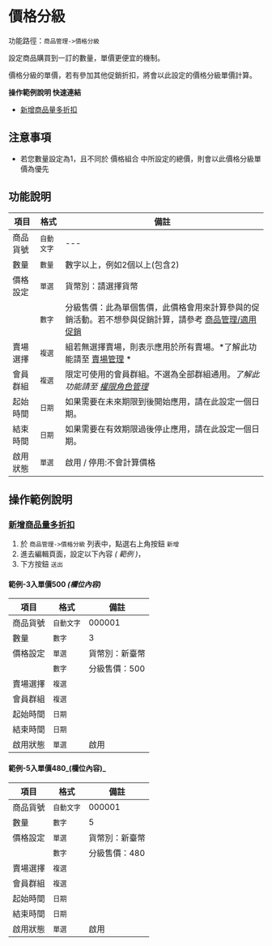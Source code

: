 #  價格分級

功能路徑：`商品管理->價格分級`

設定商品購買到一訂的數量，單價更便宜的機制。

價格分級的單價，若有參加其他促銷折扣，將會以此設定的價格分級單價計算。


**操作範例說明 快速連結**

* [新增商品量多折扣](guide/product-grading#新增商品量多折扣)

## 注意事項

* 若您數量設定為1，且不同於 價格組合 中所設定的總價，則會以此價格分級單價為優先



##  功能說明

| 項目  | 格式 | 備註 |
|---|---|---|
|商品貨號|`自動文字`|---|
|數量|`數量`|數字以上，例如2個以上(包含2)|
|價格設定|`單選`|貨幣別：請選擇貨幣|
||`數字`|分級售價：此為單個售價，此價格會用來計算參與的促銷活動。若不想參與促銷計算，請參考 [商品管理/適用促銷](guide/product-set)|
|賣場選擇|`複選`|組若無選擇賣場，則表示應用於所有賣場。*了解此功能請至 [賣場管理](guide/product-market) *|
|會員群組|`複選`|限定可使用的會員群組。不選為全部群組通用。*了解此功能請至 [權限角色管理](guide/role)* |
|起始時間|`日期`|如果需要在未來期限到後開始應用，請在此設定一個日期。|
|結束時間|`日期`|如果需要在有效期限過後停止應用，請在此設定一個日期。|
|啟用狀態|`單選`|啟用 / 停用:不會計算價格|







##  操作範例說明

### [新增商品量多折扣](guide/product-grading#新增商品量多折扣)

1. 於 `商品管理->價格分級` 列表中，點選右上角按鈕 `新增` 
2. 進去編輯頁面，設定以下內容 _( 範例 )_，
3. 下方按鈕 `送出`

#### 範例-3入單價500 _(欄位內容)_

| 項目  | 格式 | 備註 |
|---|---|---|
|商品貨號|`自動文字`|000001|
|數量|`數字`|3|
|價格設定|`單選`|貨幣別：新臺幣|
||`數字`|分級售價：500|
|賣場選擇|`複選`||
|會員群組|`複選`||
|起始時間|`日期`||
|結束時間|`日期`||
|啟用狀態|`單選`|啟用|


#### 範例-5入單價480_(欄位內容)_

| 項目  | 格式 | 備註 |
|---|---|---|
|商品貨號|`自動文字`|000001|
|數量|`數字`|5|
|價格設定|`單選`|貨幣別：新臺幣|
||`數字`|分級售價：480|
|賣場選擇|`複選`||
|會員群組|`複選`||
|起始時間|`日期`||
|結束時間|`日期`||
|啟用狀態|`單選`|啟用|
